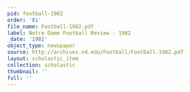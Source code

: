 ```yaml
---
pid: football-1982
order: '81'
file_name: Football-1982.pdf
label: Notre Dame Football Review - 1982
_date: '1982'
object_type: newspaper
source: http://archives.nd.edu/Football/Football-1982.pdf
layout: scholastic_item
collection: scholastic
thumbnail: ''
full: ''
---
```


